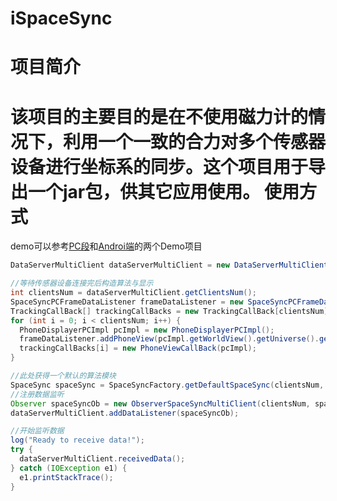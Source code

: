 # iSpaceSync
项目简介
==
该项目的主要目的是在不使用磁力计的情况下，利用一个一致的合力对多个传感器设备进行坐标系的同步。这个项目用于导出一个jar包，供其它应用使用。
使用方式
==
demo可以参考[PC段](https://github.com/LeoCai/SpaceSync-PC-Demo)和[Androi端](https://github.com/LeoCai/SpaceSync-Android-Demo)的两个Demo项目
```java
DataServerMultiClient dataServerMultiClient = new DataServerMultiClient();//构造服务端实例

//等待传感器设备连接完后构造算法与显示
int clientsNum = dataServerMultiClient.getClientsNum();
SpaceSyncPCFrameDataListener frameDataListener = new SpaceSyncPCFrameDataListener("SPACE SYNC PLOT",　clientsNum);
TrackingCallBack[] trackingCallBacks = new TrackingCallBack[clientsNum];
for (int i = 0; i < clientsNum; i++) {
  PhoneDisplayerPCImpl pcImpl = new PhoneDisplayerPCImpl();
  frameDataListener.addPhoneView(pcImpl.getWorldView().getUniverse().getCanvas());
  trackingCallBacks[i] = new PhoneViewCallBack(pcImpl);
}

//此处获得一个默认的算法模块
SpaceSync spaceSync = SpaceSyncFactory.getDefaultSpaceSync(clientsNum, trackingCallBacks, frameDataListener, frameDataListener);
//注册数据监听
Observer spaceSyncOb = new ObserverSpaceSyncMultiClient(clientsNum, spaceSync);
dataServerMultiClient.addDataListener(spaceSyncOb);

//开始监听数据
log("Ready to receive data!");
try {
  dataServerMultiClient.receivedData();
} catch (IOException e1) {
  e1.printStackTrace();
}
```
